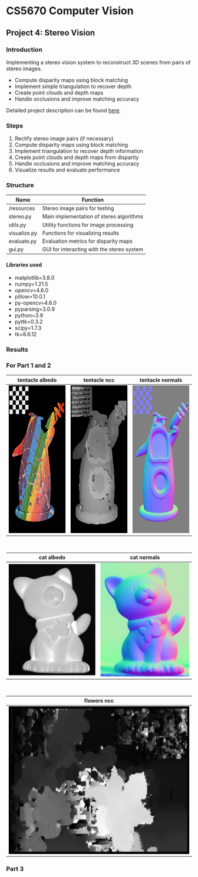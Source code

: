 # CS5670 Computer Vision

## Project 4: Stereo Vision

### Introduction

Implementing a stereo vision system to reconstruct 3D scenes from pairs of stereo images.

* Compute disparity maps using block matching
* Implement simple triangulation to recover depth
* Create point clouds and depth maps
* Handle occlusions and improve matching accuracy

Detailed project description can be found [here](http://www.cs.cornell.edu/courses/cs5670/2024sp/projects/pa4/index.html).

### Steps

1. Rectify stereo image pairs (if necessary)
2. Compute disparity maps using block matching
3. Implement triangulation to recover depth information
4. Create point clouds and depth maps from disparity
5. Handle occlusions and improve matching accuracy
6. Visualize results and evaluate performance

### Structure

| Name         | Function                                        |
| ------------ | ----------------------------------------------- |
| /resources   | Stereo image pairs for testing                  |
| stereo.py    | Main implementation of stereo algorithms        |
| utils.py     | Utility functions for image processing          |
| visualize.py | Functions for visualizing results               |
| evaluate.py  | Evaluation metrics for disparity maps           |
| gui.py       | GUI for interacting with the stereo system      |

#### Libraries used

* matplotlib=3.8.0
* numpy=1.21.5
* opencv=4.6.0
* pillow=10.0.1
* py-opencv=4.6.0
* pyparsing=3.0.9
* python=3.9
* pyttk=0.3.2
* scipy=1.7.3
* tk=8.6.12

### Results

### For Part 1 and 2

| tentacle albedo  | tentacle ncc  | tentacle normals  |
| --------------------------------------------------------- | --------------------------------------------------------- |--------------------------------------------------------- |
| <img src="results/tentacle_albedo.png" height="400px">  | <img src="results/tentacle_ncc.png" height="400px">  | <img src="results/tentacle_normals.png" height="400px">  | 

<br />  

| cat albedo  | cat normals  |
| --------------------------------------------------------- | --------------------------------------------------------- |
| <img src="results/cat_albedo.png">  | <img src="results/cat_normals.png">  |

<br /> 

| flowers ncc  |
| --------------------------------------------------------- | 
| <img src="results/flowers_ncc.png" height="400px">  |

### Part 3
